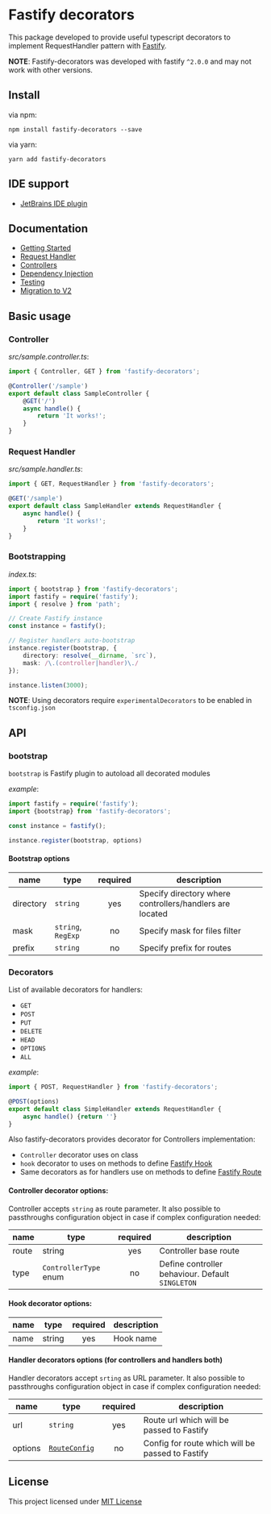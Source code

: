 # Fastify decorators

This package developed to provide useful typescript decorators to implement RequestHandler pattern with [Fastify].

**NOTE**: Fastify-decorators was developed with fastify `^2.0.0` and may not work with other versions.

## Install

via npm:
```
npm install fastify-decorators --save
```

via yarn:
```
yarn add fastify-decorators
```

## IDE support

- [JetBrains IDE plugin]

## Documentation

- [Getting Started]
- [Request Handler]
- [Controllers]
- [Dependency Injection]
- [Testing]
- [Migration to V2]

## Basic usage

### Controller

*src/sample.controller.ts*:
```typescript
import { Controller, GET } from 'fastify-decorators';

@Controller('/sample')
export default class SampleController {
    @GET('/')
    async handle() {
        return 'It works!';
    }
}
```

### Request Handler

*src/sample.handler.ts*:
```typescript
import { GET, RequestHandler } from 'fastify-decorators';

@GET('/sample')
export default class SampleHandler extends RequestHandler {
    async handle() {
        return 'It works!';
    }
}
```

### Bootstrapping

*index.ts*:
```typescript
import { bootstrap } from 'fastify-decorators';
import fastify = require('fastify');
import { resolve } from 'path';

// Create Fastify instance
const instance = fastify();

// Register handlers auto-bootstrap
instance.register(bootstrap, {
    directory: resolve(__dirname, `src`),
    mask: /\.(controller|handler)\./
});

instance.listen(3000);
```

**NOTE**: Using decorators require `experimentalDecorators` to be enabled in `tsconfig.json`

## API

### bootstrap

`bootstrap` is Fastify plugin to autoload all decorated modules

*example*:
```typescript
import fastify = require('fastify');
import {bootstrap} from 'fastify-decorators';

const instance = fastify();

instance.register(bootstrap, options)
```

#### Bootstrap options

| name              | type               | required | description                                              |
|-------------------|--------------------|:--------:|----------------------------------------------------------|
| directory         | `string`           | yes      | Specify directory where controllers/handlers are located |
| mask              | `string`, `RegExp` | no       | Specify mask for files filter                            |
| prefix            | `string`           | no       | Specify prefix for routes                                |

### Decorators

List of available decorators for handlers:
- `GET`
- `POST`
- `PUT`
- `DELETE`
- `HEAD`
- `OPTIONS`
- `ALL`

*example*:
```typescript
import { POST, RequestHandler } from 'fastify-decorators';

@POST(options)
export default class SimpleHandler extends RequestHandler {
    async handle() {return ''}
}
```

Also fastify-decorators provides decorator for Controllers implementation:

- `Controller` decorator uses on class
- `hook` decorator to uses on methods to define [Fastify Hook]
- Same decorators as for handlers use on methods to define [Fastify Route]

#### Controller decorator options:
Controller accepts `string` as route parameter.
It also possible to passthroughs configuration object in case if complex configuration needed:

| name  | type                  | required | description                                      |
|-------|-----------------------|:--------:|--------------------------------------------------|
| route | string                | yes      | Controller base route                            |
| type  | `ControllerType` enum | no       | Define controller behaviour. Default `SINGLETON` |

#### Hook decorator options:
| name  | type   | required | description           |
|-------|--------|:--------:|-----------------------|
| name  | string | yes      | Hook name             |

#### Handler decorators options (for controllers and handlers both)
Handler decorators accept `srting` as URL parameter.
It also possible to passthroughs configuration object in case if complex configuration needed:

| name    | type            | required | description                                      |
|---------|-----------------|:--------:|--------------------------------------------------|
| url     | `string`        | yes      | Route url which will be passed to Fastify        |
| options | [`RouteConfig`] | no       | Config for route which will be passed to Fastify |

## License

This project licensed under [MIT License]

[Fastify]: https://npmjs.org/package/fastify
[JetBrains IDE plugin]: https://plugins.jetbrains.com/plugin/13801-fastify-decorators
[MIT License]: https://github.com/L2jLiga/fastify-decorators/blob/master/LICENSE
[`RouteConfig`]: https://github.com/fastify/fastify/blob/master/docs/Routes.md
[Fastify Hook]: https://github.com/fastify/fastify/blob/master/docs/Hooks.md
[Fastify Route]: https://github.com/fastify/fastify/blob/master/docs/Routes.md

[Getting Started]: ./docs/Getting-Started.md
[Request Handler]: ./docs/Request-Handlers.md
[Controllers]: ./docs/Controllers.md
[Dependency Injection]: ./docs/Dependency-Injection.md
[Testing]: ./docs/Testing.md
[Migration to V2]: ./docs/Migration-to-v2.md
